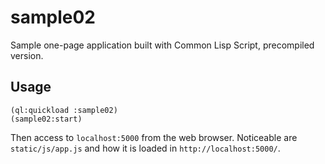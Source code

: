 # sample02

Sample one-page application built with Common Lisp Script, precompiled version.

## Usage

    (ql:quickload :sample02)
    (sample02:start)

Then access to `localhost:5000` from the web browser. Noticeable are `static/js/app.js` and how it is loaded in `http://localhost:5000/`.
